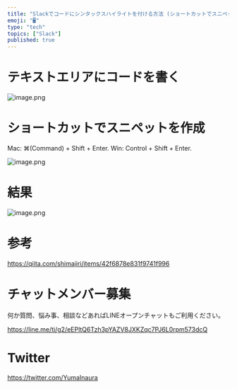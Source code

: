 ```yaml
---
title: "Slackでコードにシンタックスハイライトを付ける方法 (ショートカットでスニペットを作成)"
emoji: "🖥"
type: "tech"
topics: ["Slack"]
published: true
---
```


# テキストエリアにコードを書く


![image.png](https://qiita-image-store.s3.ap-northeast-1.amazonaws.com/0/89618/b2e24da8-6107-e3d1-2142-d47fd07b4ba3.png)

# ショートカットでスニペットを作成

Mac: ⌘(Command) + Shift + Enter.
Win: Control + Shift + Enter.

![image.png](https://qiita-image-store.s3.ap-northeast-1.amazonaws.com/0/89618/b20503bd-b496-fc6d-9d91-70f2824c5161.png)

# 結果

![image.png](https://qiita-image-store.s3.ap-northeast-1.amazonaws.com/0/89618/b24bbc15-0a03-2182-422c-f4e399cdd2ed.png)


# 参考

https://qiita.com/shimajiri/items/42f6878e831f9741f996



<!-- Update From Qiita API -->

# チャットメンバー募集


何か質問、悩み事、相談などあればLINEオープンチャットもご利用ください。

https://line.me/ti/g2/eEPltQ6Tzh3pYAZV8JXKZqc7PJ6L0rpm573dcQ





# Twitter


https://twitter.com/YumaInaura


<!-- Update From Qiita API -->


